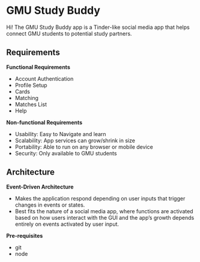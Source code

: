 # GMU Study Buddy
Hi! The GMU Study Buddy app is a Tinder-like social media app that helps connect GMU students to potential study partners.

## Requirements
**Functional Requirements**
- Account Authentication
- Profile Setup 
- Cards
- Matching
- Matches List
- Help

**Non-functional Requirements**
- Usability: Easy to Navigate and learn
- Scalability: App services can grow/shrink in size
- Portability: Able to run on any browser or mobile device
- Security: Only available to GMU students

## Architecture
**Event-Driven Architecture**
- Makes the application respond depending on user inputs that trigger changes in events or states. 
- Best fits the nature of a social media app, where functions are activated based on how users interact with the GUI and the app’s growth depends entirely on events activated by user input. 

**Pre-requisites**
- git
- node
